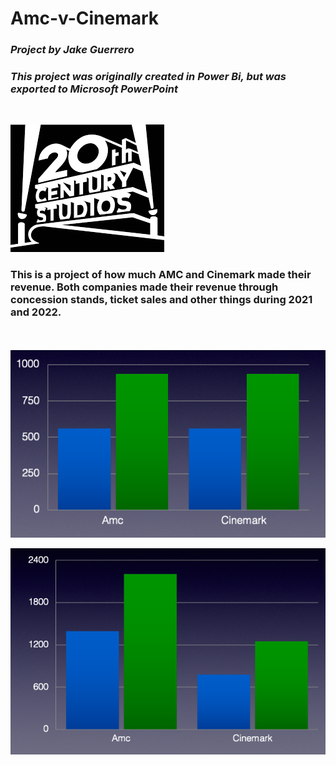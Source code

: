 # Amc-v-Cinemark
### *Project by Jake Guerrero*
### *This project was originally created in Power Bi, but was exported to Microsoft PowerPoint*
<br/>

![AMC vs Cinemark](20th-CF.png)

### This is a project of how much AMC and Cinemark made their revenue. Both companies made their revenue through concession stands, ticket sales and other things during 2021 and 2022.

<br/>
<br/>

<img src="Admissions.png"  width="622" height="300">




![Concession Sales](Concessions.png)
